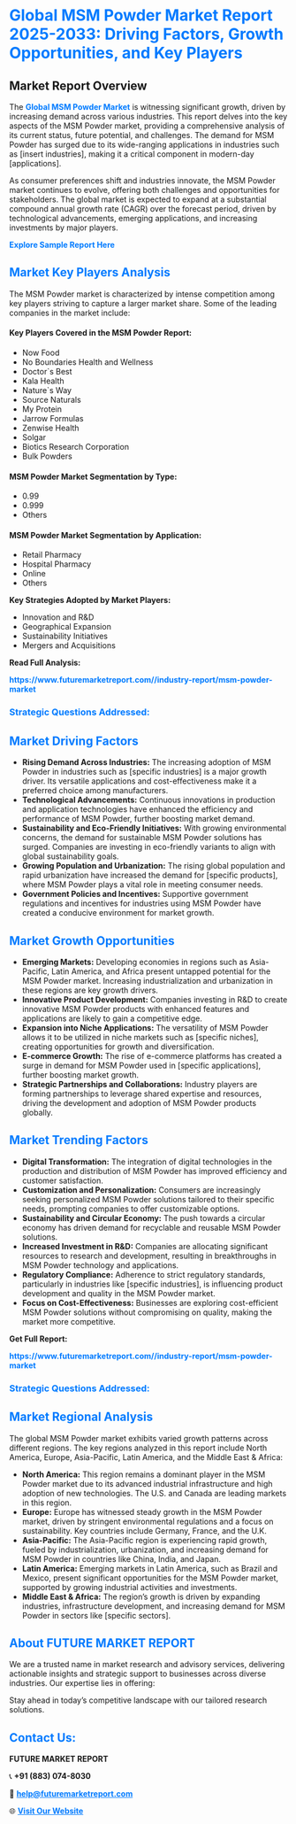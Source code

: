 <h1 style="color: #007BFF;">Global MSM Powder Market Report 2025-2033: Driving Factors, Growth Opportunities, and Key Players</h1>

<section id="overview">
<h2>Market Report Overview</h2>
<p>The <a href="https://www.futuremarketreport.com//industry-report/msm-powder-market" style="color: #007BFF; text-decoration: none;"><strong>Global MSM Powder Market</strong></a> is witnessing significant growth, driven by increasing demand across various industries. This report delves into the key aspects of the MSM Powder market, providing a comprehensive analysis of its current status, future potential, and challenges. The demand for MSM Powder has surged due to its wide-ranging applications in industries such as [insert industries], making it a critical component in modern-day [applications].</p>
<p>As consumer preferences shift and industries innovate, the MSM Powder market continues to evolve, offering both challenges and opportunities for stakeholders. The global market is expected to expand at a substantial compound annual growth rate (CAGR) over the forecast period, driven by technological advancements, emerging applications, and increasing investments by major players.</p>
</section>

<section id="overview">
<p><a href="https://www.futuremarketreport.com//request-sample/reportId=79449" style="color: #007BFF; text-decoration: none;"><strong>Explore Sample Report Here</strong></a></p>
</section>

<section id="key-players">
<h2 style="color: #007BFF;">Market Key Players Analysis</h2>
<p>The MSM Powder market is characterized by intense competition among key players striving to capture a larger market share. Some of the leading companies in the market include:</p>
<h4>Key Players Covered in the MSM Powder Report:</h4>
<ul><li>Now Food</li><li>No Boundaries Health and Wellness</li><li>Doctor`s Best</li><li>Kala Health</li><li>Nature`s Way</li><li>Source Naturals</li><li>My Protein</li><li>Jarrow Formulas</li><li>Zenwise Health</li><li>Solgar</li><li>Biotics Research Corporation</li><li>Bulk Powders</li></ul>
<h4>MSM Powder Market Segmentation by Type:</h4>
<ul><li>0.99</li><li>0.999</li><li>Others</li></ul>

<h4>MSM Powder Market Segmentation by Application:</h4>
<ul><li>Retail Pharmacy</li><li>Hospital Pharmacy</li><li>Online</li><li>Others</li></ul>
<p><strong>Key Strategies Adopted by Market Players:</strong></p>
<ul>
<li>Innovation and R&D</li>
<li>Geographical Expansion</li>
<li>Sustainability Initiatives</li>
<li>Mergers and Acquisitions</li>
</ul>
</section>

<section>
<p><strong>Read Full Analysis: </strong></p><a href="https://www.futuremarketreport.com//industry-report/msm-powder-market" style="color: #007BFF; text-decoration: none;"><strong>https://www.futuremarketreport.com//industry-report/msm-powder-market</strong></a>
<h3 style="color: #007BFF;">Strategic Questions Addressed:</h3>
</section>

<section id="driving-factors">
<h2 style="color: #007BFF;">Market Driving Factors</h2>
<ul>
<li><strong>Rising Demand Across Industries:</strong> The increasing adoption of MSM Powder in industries such as [specific industries] is a major growth driver. Its versatile applications and cost-effectiveness make it a preferred choice among manufacturers.</li>
<li><strong>Technological Advancements:</strong> Continuous innovations in production and application technologies have enhanced the efficiency and performance of MSM Powder, further boosting market demand.</li>
<li><strong>Sustainability and Eco-Friendly Initiatives:</strong> With growing environmental concerns, the demand for sustainable MSM Powder solutions has surged. Companies are investing in eco-friendly variants to align with global sustainability goals.</li>
<li><strong>Growing Population and Urbanization:</strong> The rising global population and rapid urbanization have increased the demand for [specific products], where MSM Powder plays a vital role in meeting consumer needs.</li>
<li><strong>Government Policies and Incentives:</strong> Supportive government regulations and incentives for industries using MSM Powder have created a conducive environment for market growth.</li>
</ul>
</section>

<section id="growth-opportunities">
<h2 style="color: #007BFF;">Market Growth Opportunities</h2>
<ul>
<li><strong>Emerging Markets:</strong> Developing economies in regions such as Asia-Pacific, Latin America, and Africa present untapped potential for the MSM Powder market. Increasing industrialization and urbanization in these regions are key growth drivers.</li>
<li><strong>Innovative Product Development:</strong> Companies investing in R&D to create innovative MSM Powder products with enhanced features and applications are likely to gain a competitive edge.</li>
<li><strong>Expansion into Niche Applications:</strong> The versatility of MSM Powder allows it to be utilized in niche markets such as [specific niches], creating opportunities for growth and diversification.</li>
<li><strong>E-commerce Growth:</strong> The rise of e-commerce platforms has created a surge in demand for MSM Powder used in [specific applications], further boosting market growth.</li>
<li><strong>Strategic Partnerships and Collaborations:</strong> Industry players are forming partnerships to leverage shared expertise and resources, driving the development and adoption of MSM Powder products globally.</li>
</ul>
</section>

<section id="trending-factors">
<h2 style="color: #007BFF;">Market Trending Factors</h2>
<ul>
<li><strong>Digital Transformation:</strong> The integration of digital technologies in the production and distribution of MSM Powder has improved efficiency and customer satisfaction.</li>
<li><strong>Customization and Personalization:</strong> Consumers are increasingly seeking personalized MSM Powder solutions tailored to their specific needs, prompting companies to offer customizable options.</li>
<li><strong>Sustainability and Circular Economy:</strong> The push towards a circular economy has driven demand for recyclable and reusable MSM Powder solutions.</li>
<li><strong>Increased Investment in R&D:</strong> Companies are allocating significant resources to research and development, resulting in breakthroughs in MSM Powder technology and applications.</li>
<li><strong>Regulatory Compliance:</strong> Adherence to strict regulatory standards, particularly in industries like [specific industries], is influencing product development and quality in the MSM Powder market.</li>
<li><strong>Focus on Cost-Effectiveness:</strong> Businesses are exploring cost-efficient MSM Powder solutions without compromising on quality, making the market more competitive.</li>
</ul>
</section>

<section>
<p><strong>Get Full Report: </strong></p><a href="https://www.futuremarketreport.com//industry-report/msm-powder-market" style="color: #007BFF; text-decoration: none;"><strong>https://www.futuremarketreport.com//industry-report/msm-powder-market</strong></a>
<h3 style="color: #007BFF;">Strategic Questions Addressed:</h3>
</section>


<section id="regional-analysis">
<h2 style="color: #007BFF;">Market Regional Analysis</h2>
<p>The global MSM Powder market exhibits varied growth patterns across different regions. The key regions analyzed in this report include North America, Europe, Asia-Pacific, Latin America, and the Middle East & Africa:</p>
<ul>
<li><strong>North America:</strong> This region remains a dominant player in the MSM Powder market due to its advanced industrial infrastructure and high adoption of new technologies. The U.S. and Canada are leading markets in this region.</li>
<li><strong>Europe:</strong> Europe has witnessed steady growth in the MSM Powder market, driven by stringent environmental regulations and a focus on sustainability. Key countries include Germany, France, and the U.K.</li>
<li><strong>Asia-Pacific:</strong> The Asia-Pacific region is experiencing rapid growth, fueled by industrialization, urbanization, and increasing demand for MSM Powder in countries like China, India, and Japan.</li>
<li><strong>Latin America:</strong> Emerging markets in Latin America, such as Brazil and Mexico, present significant opportunities for the MSM Powder market, supported by growing industrial activities and investments.</li>
<li><strong>Middle East & Africa:</strong> The region’s growth is driven by expanding industries, infrastructure development, and increasing demand for MSM Powder in sectors like [specific sectors].</li>
</ul>
</section>

<footer>
<h2 style="color: #007BFF;">About FUTURE MARKET REPORT</h2>
<p>We are a trusted name in market research and advisory services, delivering actionable insights and strategic support to businesses across diverse industries. Our expertise lies in offering:</p>

<p>Stay ahead in today’s competitive landscape with our tailored research solutions.</p>

<h2 style="color: #007BFF;">Contact Us:</h2>
<p><strong>FUTURE MARKET REPORT</strong></p>
<p>📞 <strong>+91 (883) 074-8030</strong></p>
<p>📧 <strong><a href="mailto:help@futuremarketreport.com" style="color: #007BFF;">help@futuremarketreport.com</a></strong></p>
<p>🌐 <strong><a href="https://www.futuremarketreport.com/" style="color: #007BFF;">Visit Our Website</a></strong></p>
</footer>